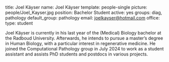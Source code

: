 title: Joel Käyser
name: Joel Käyser
template: people-single
picture: people/Joel_Kayser.jpg
position: Bachelor Student
active: yes
groups: diag, pathology
default_group: pathology
email: joelkayser@hotmail.com
office: 
type: student

Joel Käyser is currently in his last year of the (Medical) Biology bachelor at the Radboud University. Afterwards, he intends to pursue a master’s degree in Human Biology, with a particular interest in regenerative medicine. He joined the Computational Pathology group in July 2024 to work as a student assistant and assists PhD students and postdocs in various projects.